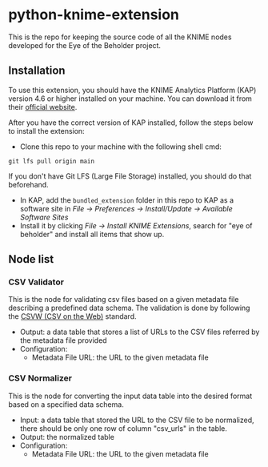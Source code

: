 # python-knime-extension

This is the repo for keeping the source code of all the KNIME nodes developed for the Eye of the Beholder project.

## Installation

To use this extension, you should have the KNIME Analytics Platform (KAP) version 4.6 or higher installed on your machine. You can download it from their [official website](https://www.knime.com/downloads).

After you have the correct version of KAP installed, follow the steps below to install the extension:
- Clone this repo to your machine with the following shell cmd:
```shell
git lfs pull origin main

```
If you don't have Git LFS (Large File Storage) installed, you should do that beforehand.
- In KAP, add the `bundled_extension` folder in this repo to KAP as a software site in *File → Preferences → Install/Update → Available Software Sites*
- Install it by clicking *File → Install KNIME Extensions*, search for "eye of beholder" and install all items that show up.

## Node list

### CSV Validator

This is the node for validating csv files based on a given metadata file describing a predefined data schema. The validation is done by following the [CSVW (CSV on the Web)](https://www.w3.org/TR/tabular-data-primer/) standard.

- Output: a data table that stores a list of URLs to the CSV files referred by the metadata file provided
- Configuration:
    - Metadata File URL: the URL to the given metadata file

### CSV Normalizer

This is the node for converting the input data table into the desired format based on a specified data schema.

- Input: a data table that stored the URL to the CSV file to be normalized, there should be only one row of column "csv_urls" in the table.
- Output: the normalized table
- Configuration:
    - Metadata File URL: the URL to the given metadata file
